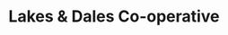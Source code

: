 ---
title: "Lakes & Dales Co-operative"
url: /bishop-auckland/lakes-and-dales-co-operative/
shop: supermarket
---